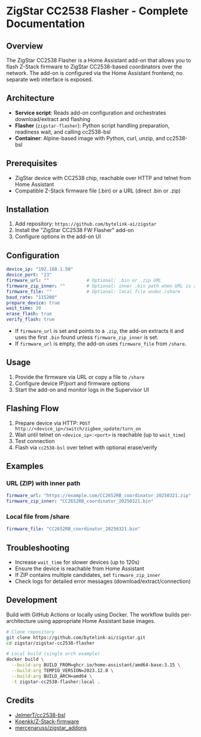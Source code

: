 # ZigStar CC2538 Flasher - Complete Documentation

## Overview

The ZigStar CC2538 Flasher is a Home Assistant add-on that allows you to flash Z-Stack firmware to ZigStar CC2538-based coordinators over the network. The add-on is configured via the Home Assistant frontend; no separate web interface is exposed.

## Architecture

- **Service script**: Reads add-on configuration and orchestrates download/extract and flashing
- **Flasher** (`zigstar-flasher`): Python script handling preparation, readiness wait, and calling cc2538-bsl
- **Container**: Alpine-based image with Python, curl, unzip, and cc2538-bsl

## Prerequisites

- ZigStar device with CC2538 chip, reachable over HTTP and telnet from Home Assistant
- Compatible Z-Stack firmware file (.bin) or a URL (direct .bin or .zip)

## Installation

1. Add repository: `https://github.com/bytelink-ai/zigstar`
2. Install the "ZigStar CC2538 FW Flasher" add-on
3. Configure options in the add-on UI

## Configuration

```yaml
device_ip: "192.168.1.50"
device_port: "23"
firmware_url: ""              # Optional: .bin or .zip URL
firmware_zip_inner: ""        # Optional: inner .bin path when URL is a zip
firmware_file: ""             # Optional: local file under /share
baud_rate: "115200"
prepare_device: true
wait_time: 30
erase_flash: true
verify_flash: true
```

- If `firmware_url` is set and points to a `.zip`, the add-on extracts it and uses the first `.bin` found unless `firmware_zip_inner` is set.
- If `firmware_url` is empty, the add-on uses `firmware_file` from `/share`.

## Usage

1. Provide the firmware via URL or copy a file to `/share`
2. Configure device IP/port and firmware options
3. Start the add-on and monitor logs in the Supervisor UI

## Flashing Flow

1. Prepare device via HTTP: `POST http://<device_ip>/switch/zigbee_update/turn_on`
2. Wait until telnet on `<device_ip>:<port>` is reachable (up to `wait_time`)
3. Test connection
4. Flash via `cc2538-bsl` over telnet with optional erase/verify

## Examples

### URL (ZIP) with inner path
```yaml
firmware_url: "https://example.com/CC2652RB_coordinator_20250321.zip"
firmware_zip_inner: "CC2652RB_coordinator_20250321.bin"
```

### Local file from /share
```yaml
firmware_file: "CC2652RB_coordinator_20250321.bin"
```

## Troubleshooting

- Increase `wait_time` for slower devices (up to 120s)
- Ensure the device is reachable from Home Assistant
- If ZIP contains multiple candidates, set `firmware_zip_inner`
- Check logs for detailed error messages (download/extract/connection)

## Development

Build with GitHub Actions or locally using Docker. The workflow builds per-architecture using appropriate Home Assistant base images.

```bash
# Clone repository
git clone https://github.com/bytelink-ai/zigstar.git
cd zigstar/zigstar-cc2538-flasher

# Local build (single arch example)
docker build \
  --build-arg BUILD_FROM=ghcr.io/home-assistant/amd64-base:3.15 \
  --build-arg TEMPIO_VERSION=2023.12.0 \
  --build-arg BUILD_ARCH=amd64 \
  -t zigstar-cc2538-flasher:local .
```

## Credits

- [JelmerT/cc2538-bsl](https://github.com/JelmerT/cc2538-bsl)
- [Koenkk/Z-Stack-firmware](https://github.com/Koenkk/Z-Stack-firmware)
- [mercenaruss/zigstar_addons](https://github.com/mercenaruss/zigstar_addons)
